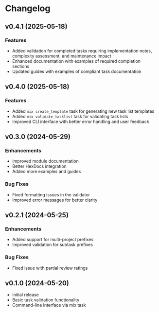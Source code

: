 # Changelog

## v0.4.1 (2025-05-18)

### Features

- Added validation for completed tasks requiring implementation notes, complexity assessment, and maintenance impact
- Enhanced documentation with examples of required completion sections
- Updated guides with examples of compliant task documentation

## v0.4.0 (2025-05-18)

### Features

- Added `mix create_template` task for generating new task list templates
- Added `mix validate_tasklist` task for validating task lists
- Improved CLI interface with better error handling and user feedback

## v0.3.0 (2024-05-29)

### Enhancements

- Improved module documentation
- Better HexDocs integration
- Added more examples and guides

### Bug Fixes

- Fixed formatting issues in the validator
- Improved error messages for better clarity

## v0.2.1 (2024-05-25)

### Enhancements

- Added support for multi-project prefixes
- Improved validation for subtask prefixes

### Bug Fixes

- Fixed issue with partial review ratings

## v0.1.0 (2024-05-20)

- Initial release
- Basic task validation functionality
- Command-line interface via mix task
